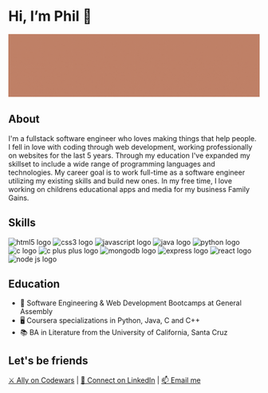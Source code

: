 <html>
<head>
</head>
<body>
  <h1>Hi, I’m Phil 👋 </h1>
  <img src="/banner.gif" alt="Image that reads "Phil Garbrecht, Full-Stack Software Engineer">         
  <h2>About</h2>      
  <p>I'm a fullstack software engineer who loves making things that help people. I fell in love with coding through web development, working professionally on websites for the last 5 years. Through my education I've expanded my skillset to include a wide range of programming languages and technologies. My career goal is to work full-time as a software engineer utilizing my existing skills and build new ones. In my free time, I love working on childrens educational apps and media for my business Family Gains.</p>                                                                                    
  <h2>Skills</h2>   <!--Note: the space needs to be below this for proper formatting -->
                                                                                             
<img src="https://cdn.jsdelivr.net/gh/devicons/devicon/icons/html5/html5-plain-wordmark.svg" height="60px" alt="html5 logo"/>  <img src="https://cdn.jsdelivr.net/gh/devicons/devicon/icons/css3/css3-plain-wordmark.svg" height="60px" alt="css3 logo"/>  <img src="https://cdn.jsdelivr.net/gh/devicons/devicon/icons/javascript/javascript-plain.svg" height="60px" alt="javascript logo"/> 
<img src="https://cdn.jsdelivr.net/gh/devicons/devicon/icons/java/java-plain-wordmark.svg" height="60px" alt="java logo"/>  <img src="https://cdn.jsdelivr.net/gh/devicons/devicon/icons/python/python-plain-wordmark.svg" height="60px" alt="python logo"/>  <img src="https://cdn.jsdelivr.net/gh/devicons/devicon/icons/c/c-plain.svg" height="60px" alt="c logo"/> 
<img src="https://cdn.jsdelivr.net/gh/devicons/devicon/icons/cplusplus/cplusplus-plain.svg" height="60px" alt="c plus plus logo"/>  <img src="https://cdn.jsdelivr.net/gh/devicons/devicon/icons/mongodb/mongodb-plain-wordmark.svg" height="60px" alt="mongodb logo"/>  <img src="https://cdn.jsdelivr.net/gh/devicons/devicon/icons/express/express-original-wordmark.svg" height="60px" alt="express logo"/> 
<img src="https://cdn.jsdelivr.net/gh/devicons/devicon/icons/react/react-original-wordmark.svg" height="60px" alt="react logo"/>  <img src="https://cdn.jsdelivr.net/gh/devicons/devicon/icons/nodejs/nodejs-plain-wordmark.svg" height="60px" alt="node js logo"/>
                        

  <h2>Education</h2>                                                                                                                 
  <ul>
<li>🥾 Software Engineering & Web Development Bootcamps at General Assembly</li>
<li>🖥️ Coursera specializations in Python, Java, C and C++</li>
<li>📚 BA in Literature from the University of California, Santa Cruz</li>
  </ul>
  <h2>Let's be friends</h2> 
  <a href = "https://www.codewars.com/users/pgarbrecht">⚔️ Ally on Codewars</a> | <a href = "https://www.linkedin.com/in/philgarbrecht/">🔗 Connect on LinkedIn</a> | <a href = "mailto: philgarbrecht@gmail.com">📫 Email me</a>                                                                                                                                                           
  </body>
</html>
